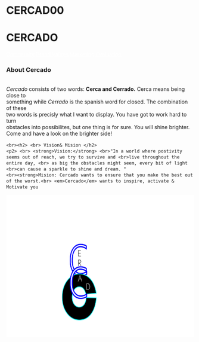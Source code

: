 # CERCAD00
<html>
<head>
<meta charset="utf-8">
<link href="StylesCercadohomepage.css" rel="stylesheet" type="text/css">
</head>
<link rel="preconnect" href="https://fonts.googleapis.com">
<link rel="preconnect" href="https://fonts.gstatic.com" crossorigin>
<link href="https://fonts.googleapis.com/css2?family=Updock&display=swap" rel="stylesheet">

	
<h1>CERCADO</h1>

<a style= "color:white" href="Cercadocommunity.html">Community</a>
<a style= "color:white" href="CercadoBrandValues.html" title="Brand Values">Brand Values</a>
<a style= "color:white" href="MarketingEvaluation.html" title="Marketing Evaluation">Marketing Evaluation</a>
<br> <h3>About Cercado</h3>
   <p1>
	<br> <em>Cercado</em> consists of two words: <strong>Cerca and Cerrado.</strong> Cerca means being close to <br>something while <em>Cerrado</em> is the spanish word for closed. The combination of these <br>two words is precisly what I want to display. You have got to work hard to turn <br>obstacles into possibilites, but one thing is for sure. You will shine brighter. <br>Come and have a look on the brighter side!</p1>

	

	<br><h2> <br> Vision& Mision </h2> 
	<p2> <br> <strong>Vision:</strong> <br>"In a world where postivity seems out of reach, we try to survive and <br>live throughout the entire day, <br> as big the obstacles might seem, every bit of light <br>can cause a sparkle to shine and dream. "
	<br><strong>Mision: Cercado wants to ensure that you make the best out of the worst.<br> <em>Cercado</em> wants to inspire, activate & Motivate you
	

	
	
<body>
<img src="images/Tekengebied 1.png" width="920" height="380" alt="logo"/>
	
	
<style> body { background-image: url('31100119088_a24f921995_b.jpg');
		}
	</style>    
</body>







